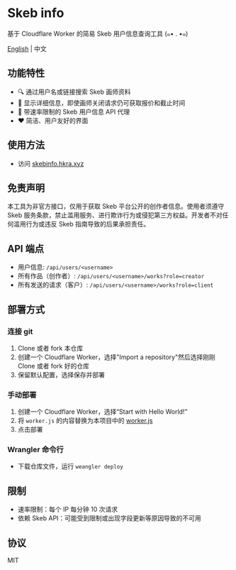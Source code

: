 # Skeb info
基于 Cloudflare Worker 的简易 Skeb 用户信息查询工具 (๑• . •๑)

[English](README.md) | 中文

## 功能特性

- 🔍 通过用户名或链接搜索 Skeb 画师资料
- 📑 显示详细信息，即使画师关闭请求仍可获取报价和截止时间
- 🔗 带速率限制的 Skeb 用户信息 API 代理
- ❤️ 简洁、用户友好的界面

## 使用方法

- 访问 [skebinfo.hkra.xyz](https://skebinfo.hkra.xyz/)

## 免责声明

本工具为非官方接口，仅用于获取 Skeb 平台公开的创作者信息。使用者须遵守 Skeb 服务条款，禁止滥用服务、进行欺诈行为或侵犯第三方权益。开发者不对任何滥用行为或违反 Skeb 指南导致的后果承担责任。

## API 端点
- 用户信息: `/api/users/<username>`
- 所有作品（创作者）: `/api/users/<username>/works?role=creator`
- 所有发送的请求（客户）: `/api/users/<username>/works?role=client`

## 部署方式
### 连接 git
1. Clone 或者 fork 本仓库
2. 创建一个 Cloudflare Worker，选择"Import a repository"然后选择刚刚 Clone 或者 fork 好的仓库
3. 保留默认配置，选择保存并部署
### 手动部署
1. 创建一个 Cloudflare Worker，选择“Start with Hello World!”
2. 将 `worker.js` 的内容替换为本项目中的 [worker.js](worker.js)
3. 点击部署
### Wrangler 命令行
- 下载仓库文件，运行 `weangler deploy`

## 限制

- 速率限制：每个 IP 每分钟 10 次请求
- 依赖 Skeb API：可能受到限制或出现字段更新等原因导致的不可用

## 协议
MIT
